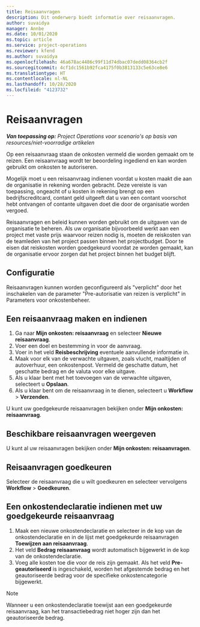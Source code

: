 ```yaml
---
title: Reisaanvragen
description: Dit onderwerp biedt informatie over reisaanvragen.
author: suvaidya
manager: Annbe
ms.date: 10/01/2020
ms.topic: article
ms.service: project-operations
ms.reviewer: kfend
ms.author: suvaidya
ms.openlocfilehash: 46a678ac4486c99f11d74dbac07dedd08364cb2f
ms.sourcegitcommit: 4cf1dc1561b92fca4175f0b3813133c5e63ce8e6
ms.translationtype: HT
ms.contentlocale: nl-NL
ms.lasthandoff: 10/28/2020
ms.locfileid: "4123732"
---
```

# <a name="travel-requisitions"></a>Reisaanvragen

_**Van toepassing op:** Project Operations voor scenario's op basis van resources/niet-voorradige artikelen_

Op een reisaanvraag staan de onkosten vermeld die worden gemaakt om te reizen. Een reisaanvraag wordt ter beoordeling ingediend en kan worden gebruikt om onkosten te autoriseren.

Mogelijk moet u een reisaanvraag indienen voordat u kosten maakt die aan de organisatie in rekening worden gebracht. Deze vereiste is van toepassing, ongeacht of u kosten in rekening brengt op een bedrijfscreditcard, contant geld uitgeeft dat u van een contant voorschot hebt ontvangen of contante uitgaven doet die door de organisatie worden vergoed.

Reisaanvragen en beleid kunnen worden gebruikt om de uitgaven van de organisatie te beheren. Als uw organisatie bijvoorbeeld werkt aan een project met vaste prijs waarvoor reizen nodig is, moeten de reiskosten van de teamleden van het project passen binnen het projectbudget. Door te eisen dat reiskosten worden goedgekeurd voordat ze worden gemaakt, kan de organisatie ervoor zorgen dat het project binnen het budget blijft.

## <a name="configuration"></a>Configuratie 

Reisaanvragen kunnen worden geconfigureerd als "verplicht" door het inschakelen van de parameter "Pre-autorisatie van reizen is verplicht" in Parameters voor onkostenbeheer. 

## <a name="create-and-submit-a-travel-requisition"></a>Een reisaanvraag maken en indienen

1. Ga naar **Mijn onkosten: reisaanvraag** en selecteer **Nieuwe reisaanvraag**.
2. Voer een doel en bestemming in voor de aanvraag.
3. Voer in het veld **Reisbeschrijving** eventuele aanvullende informatie in. 
4. Maak voor elk van de verwachte uitgaven, zoals vlucht, maaltijden of autoverhuur, een onkostenpost. Vermeld de geschatte datum, het geschatte bedrag en de valuta voor elke uitgave. 
5. Als u klaar bent met het toevoegen van de verwachte uitgaven, selecteert u **Opslaan**.
6. Als u klaar bent om de reisaanvraag in te dienen, selecteert u **Workflow** > **Verzenden**.

U kunt uw goedgekeurde reisaanvragen bekijken onder **Mijn onkosten: reisaanvraag**. 

## <a name="view-available-travel-requisitions"></a>Beschikbare reisaanvragen weergeven

U kunt al uw reisaanvragen bekijken onder **Mijn onkosten: reisaanvragen**.

## <a name="approve-travel-requisitions"></a>Reisaanvragen goedkeuren

Selecteer de reisaanvraag die u wilt goedkeuren en selecteer vervolgens **Workflow** > **Goedkeuren**.  

## <a name="submit-an-expense-report-using-your-approved-travel-requisition"></a>Een onkostendeclaratie indienen met uw goedgekeurde reisaanvraag

1. Maak een nieuwe onkostendeclaratie en selecteer in de kop van de onkostendeclaratie en in de lijst met goedgekeurde reisaanvragen **Toewijzen aan reisaanvraag**.
2. Het veld **Bedrag reisaanvraag** wordt automatisch bijgewerkt in de kop van de onkostendeclaratie.
3. Voeg alle kosten toe die voor de reis zijn gemaakt. Als het veld **Pre-geautoriseerd** is ingeschakeld, worden het afgestemde bedrag en het geautoriseerde bedrag voor de specifieke onkostencategorie bijgewerkt.

> [!NOTE]
> Wanneer u een onkostendeclaratie toewijst aan een goedgekeurde reisaanvraag, kan het transactiebedrag niet hoger zijn dan het geautoriseerde bedrag. 
